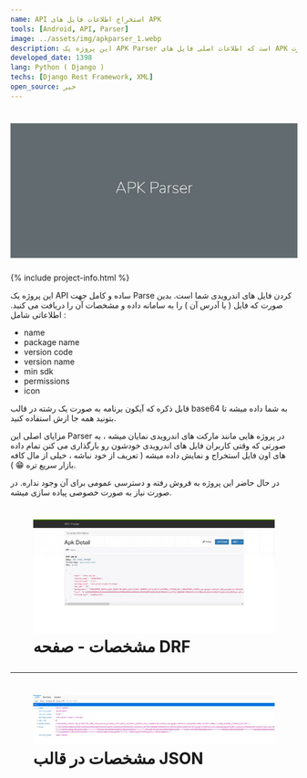 ```yaml
---
name: API استخراج اطلاعات فایل های APK
tools: [Android, API, Parser]
image: ../assets/img/apkparser_1.webp
description: این پروژه یک APK Parser است که اطلاعات اصلی فایل های APK اندروید را استخراح کرده و به کاربر تحویل می دهد. پنل کاربری نداشته و به صورت API عمل می کند.
developed_date: 1398
lang: Python ( Django )
techs: [Django Rest Framework, XML]
open_source: خیر
---
```


<h1 class="center">
<img src="../assets/img/apkparser_1.webp"/>
</h1>

{% include project-info.html %}

این پروژه یک API ساده و کامل جهت Parse کردن فایل های اندرویدی شما است. بدین صورت که فایل ( یا آدرس آن ) را به سامانه داده و مشخصات آن را دریافت می کنید. اطلاعاتی شامل :

- name
- package name
- version code
- version name
- min sdk
- permissions
- icon

قابل ذکره که آیکون برنامه به صورت یک رشته در قالب base64 به شما داده میشه تا بتونید همه جا ازش استفاده کنید.

مزایای اصلی این Parser در پروژه هایی مانند مارکت های اندرویدی نمایان میشه ، به صورتی که وقتی کاربران فایل های اندرویدی خودشون رو بارگذاری می کنن تمام داده های اون فایل استخراج و نمایش داده میشه ( تعریف از خود نباشه ، خیلی از مال کافه بازار سریع تره 😁 ).

در حال حاضر این پروژه به فروش رفته و دسترسی عمومی برای آن وجود نداره. در صورت نیاز به صورت خصوصی پیاده سازی میشه.

<h1 class="center">
<figure>
<img src="../assets/img/apkparser_2.webp"/>
<figcaption>مشخصات - صفحه DRF</figcaption>
</figure>
</h1>

<hr>

<h1 class="center">
<figure>
<img src="../assets/img/apkparser_3.webp"/>
<figcaption>مشخصات در قالب JSON</figcaption>
</figure>
</h1>
